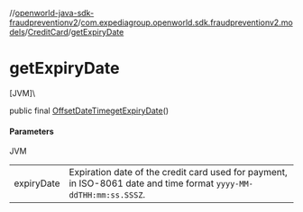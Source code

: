 //[openworld-java-sdk-fraudpreventionv2](../../../index.md)/[com.expediagroup.openworld.sdk.fraudpreventionv2.models](../index.md)/[CreditCard](index.md)/[getExpiryDate](get-expiry-date.md)

# getExpiryDate

[JVM]\

public final [OffsetDateTime](https://docs.oracle.com/javase/8/docs/api/java/time/OffsetDateTime.html)[getExpiryDate](get-expiry-date.md)()

#### Parameters

JVM

| | |
|---|---|
| expiryDate | Expiration date of the credit card used for payment, in ISO-8061 date and time format `yyyy-MM-ddTHH:mm:ss.SSSZ`. |

